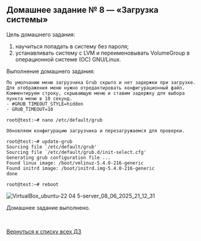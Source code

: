 ## Домашнее задание № 8 — «Загрузка системы»

Цель домашнего задания: 
1) научиться попадать в систему без пароля;
2) устанавливать систему с LVM и переименовывать VolumeGroup в операционной системе (ОС) GNU/Linux.

Выполнение домашнего задания:
```console
По умолчанию меню загрузчика Grub скрыто и нет задержки при загрузке. Для отображения меню нужно отредактировать конфигурационный файл.
Комментируем строку, скрывающую меню и ставим задержку для выбора пункта меню в 10 секунд.
- #GRUB_TIMEOUT_STYLE=hidden
- GRUB_TIMEOUT=10

root@test:~# nano /etc/default/grub
```

```console
Обновляем конфигурацию загрузчика и перезагружаемся для проверки.

root@test:~# update-grub
Sourcing file `/etc/default/grub'
Sourcing file `/etc/default/grub.d/init-select.cfg'
Generating grub configuration file ...
Found linux image: /boot/vmlinuz-5.4.0-216-generic
Found initrd image: /boot/initrd.img-5.4.0-216-generic
done

root@test:~# reboot
```


![VirtualBox_ubuntu-22 04 5-server_08_06_2025_21_12_31](https://github.com/user-attachments/assets/d95a08b5-8988-40b0-b342-77da67e611d5)








































Домашнее задание выполнено.

<br/>

[Вернуться к списку всех ДЗ](../README.md)
